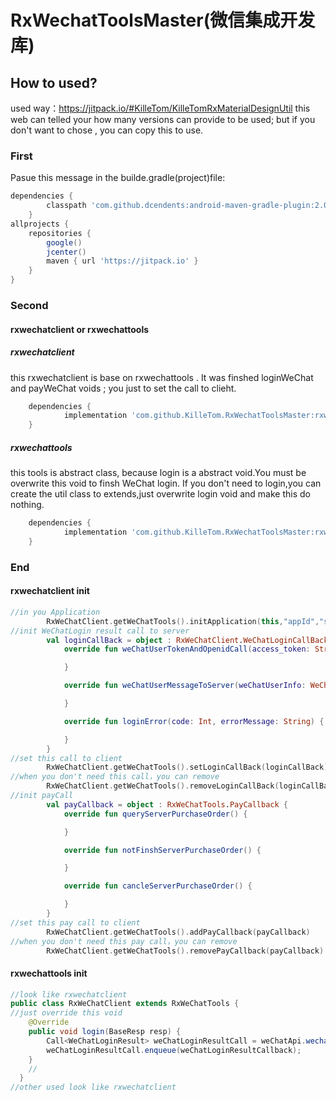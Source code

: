 # RxWechatToolsMaster(微信集成开发库)
## How to used?
used way：https://jitpack.io/#KilleTom/KilleTomRxMaterialDesignUtil this web can telled your how many versions can provide to be used;
but if you don't want to chose , you can copy this to use.
### First
Pasue this message in the builde.gradle(project)file:
```gradle
dependencies {
        classpath 'com.github.dcendents:android-maven-gradle-plugin:2.0'
    }
allprojects {
    repositories {
        google()
        jcenter()
        maven { url 'https://jitpack.io' }
    }
}

```
### Second
#### rxwechatclient or rxwechattools
##### rxwechatclient
this rxwechatclient is base on rxwechattools . It was finshed loginWeChat  and payWeChat voids ; you just to set the call to clieht. 
```gradle
	dependencies {
	        implementation 'com.github.KilleTom.RxWechatToolsMaster:rxwechatclient:v1.1_release'
	}
```
##### rxwechattools
this tools is abstract class, because login is a abstract void.You must be overwrite this void to finsh WeChat login.
If you don't need to login,you can create the util class to extends,just overwrite login void and make this do nothing.
```gradle
	dependencies {
	        implementation 'com.github.KilleTom.RxWechatToolsMaster:rxwechattools:v1.1_release'
	}
```
### End
#### rxwechatclient init
```Kotlin
//in you Application
        RxWeChatClient.getWeChatTools().initApplication(this,"appId","secret","grant_type");
//init WeChatLogin result call to server
        val loginCallBack = object : RxWeChatClient.WeChatLoginCallBack {
            override fun weChatUserTokenAndOpenidCall(access_token: String, openid: String) {

            }

            override fun weChatUserMessageToServer(weChatUserInfo: WeChatUserInfo) {

            }

            override fun loginError(code: Int, errorMessage: String) {

            }
        }
//set this call to client
        RxWeChatClient.getWeChatTools().setLoginCallBack(loginCallBack)
//when you don't need this call，you can remove
        RxWeChatClient.getWeChatTools().removeLoginCallBack(loginCallBack)
//init payCall
        val payCallback = object : RxWeChatTools.PayCallback {
            override fun queryServerPurchaseOrder() {

            }

            override fun notFinshServerPurchaseOrder() {

            }

            override fun cancleServerPurchaseOrder() {

            }
        }
//set this pay call to client
        RxWeChatClient.getWeChatTools().addPayCallback(payCallback)
//when you don't need this pay call，you can remove
        RxWeChatClient.getWeChatTools().removePayCallback(payCallback)
```
#### rxwechattools init
```java
//look like rxwechatclient
public class RxWeChatClient extends RxWeChatTools {
//just override this void
    @Override
    public void login(BaseResp resp) {
        Call<WeChatLoginResult> weChatLoginResultCall = weChatApi.wechatLoginResultCall(appId, secret, ((SendAuth.Resp) resp).code, grant_type);
        weChatLoginResultCall.enqueue(weChatLoginResultCallback);
    }
    //
  }
//other used look like rxwechatclient
```
